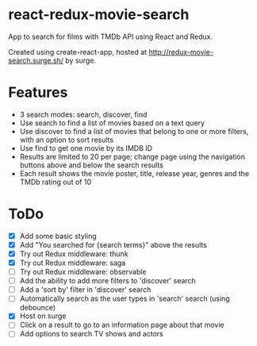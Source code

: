 # react-redux-movie-search
App to search for films with TMDb API using React and Redux.

Created using create-react-app, hosted at http://redux-movie-search.surge.sh/ by surge.

# Features
 - 3 search modes: search, discover, find
 - Use search to find a list of movies based on a text query
 - Use discover to find a list of movies that belong to one or more filters, with an option to sort results
 - Use find to get one movie by its IMDB ID
 - Results are limited to 20 per page; change page using the navigation buttons above and below the search results
 - Each result shows the movie poster, title, release year, genres and the TMDb rating out of 10


# ToDo
 - [x] Add some basic styling
 - [x] Add "You searched for {search terms}" above the results
 - [x] Try out Redux middleware: thunk
 - [x] Try out Redux middleware: saga
 - [ ] Try out Redux middleware: observable
 - [ ] Add the ability to add more filters to 'discover' search
 - [ ] Add a 'sort by' filter in 'discover' search
 - [ ] Automatically search as the user types in 'search' search (using debounce)
 - [x] Host on surge
 - [ ] Click on a result to go to an information page about that movie
 - [ ] Add options to search TV shows and actors